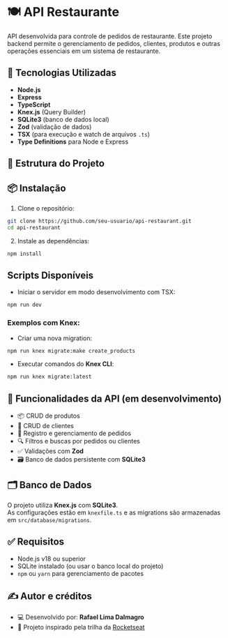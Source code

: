 # 🍽️ API Restaurante

API desenvolvida para controle de pedidos de restaurante. Este projeto backend permite o gerenciamento de pedidos, clientes, produtos e outras operações essenciais em um sistema de restaurante.

## 🚀 Tecnologias Utilizadas

- **Node.js**
- **Express**
- **TypeScript**
- **Knex.js** (Query Builder)
- **SQLite3** (banco de dados local)
- **Zod** (validação de dados)
- **TSX** (para execução e watch de arquivos `.ts`)
- **Type Definitions** para Node e Express

## 📁 Estrutura do Projeto

## 📦 Instalação

1. Clone o repositório:

```bash
git clone https://github.com/seu-usuario/api-restaurant.git
cd api-restaurant
```

2. Instale as dependências:
```bash
npm install
```

## Scripts Disponíveis

- Iniciar o servidor em modo desenvolvimento com TSX:
```bash
npm run dev
```

### Exemplos com Knex:

- Criar uma nova migration:
```bash
npm run knex migrate:make create_products
```

- Executar comandos do **Knex CLI**:
```bash
npm run knex migrate:latest
```

## 🧾 Funcionalidades da API (em desenvolvimento)

- 📦 CRUD de produtos  
- 👤 CRUD de clientes  
- 🧾 Registro e gerenciamento de pedidos  
- 🔍 Filtros e buscas por pedidos ou clientes  
- ✅ Validações com **Zod**  
- 🗃️ Banco de dados persistente com **SQLite3**

## 🗂️ Banco de Dados

O projeto utiliza **Knex.js** com **SQLite3**.  
As configurações estão em `knexfile.ts` e as migrations são armazenadas em `src/database/migrations`.

## ✅ Requisitos

- Node.js v18 ou superior  
- SQLite instalado (ou usar o banco local do projeto)  
- `npm` ou `yarn` para gerenciamento de pacotes

## ✍️ Autor e créditos

- 💻 Desenvolvido por: **Rafael Lima Dalmagro**  
- 📘 Projeto inspirado pela trilha da [Rocketseat](https://www.rocketseat.com.br/)

